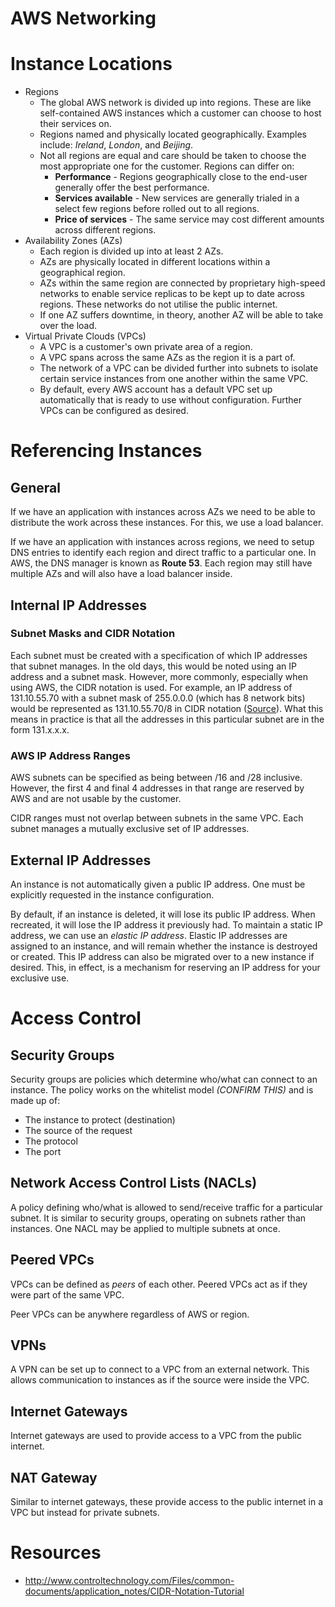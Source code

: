 AWS Networking
==============

# Instance Locations
* Regions
  * The global AWS network is divided up into regions. These are like self-contained AWS instances which a customer can choose to host their services on.
  * Regions named and physically located geographically. Examples include: *Ireland*, *London*, and *Beijing*.
  * Not all regions are equal and care should be taken to choose the most appropriate one for the customer. Regions can differ on:
    * **Performance** - Regions geographically close to the end-user generally offer the best performance.
    * **Services available** - New services are generally trialed in a select few regions before rolled out to all regions.
    * **Price of services** - The same service may cost different amounts across different regions.
* Availability Zones (AZs)
  * Each region is divided up into at least 2 AZs.
  * AZs are physically located in different locations within a geographical region.
  * AZs within the same region are connected by proprietary high-speed networks to enable service replicas to be kept up to date across regions. These networks do not utilise the public internet.
  * If one AZ suffers downtime, in theory, another AZ will be able to take over the load.
* Virtual Private Clouds (VPCs)
  * A VPC is a customer's own private area of a region.
  * A VPC spans across the same AZs as the region it is a part of.
  * The network of a VPC can be divided further into subnets to isolate certain service instances from one another within the same VPC.
  * By default, every AWS account has a default VPC set up automatically that is ready to use without configuration. Further VPCs can be configured as desired.

# Referencing Instances
## General
If we have an application with instances across AZs we need to be able to distribute the work across these instances. For this, we use a load balancer.

If we have an application with instances across regions, we need to setup DNS entries to identify each region and direct traffic to a particular one. In AWS, the DNS manager is known as **Route 53**. Each region may still have multiple AZs and will also have a load balancer inside.

## Internal IP Addresses

### Subnet Masks and CIDR Notation
Each subnet must be created with a specification of which IP addresses that subnet manages. In the old days, this would be noted using an IP address and a subnet mask. However, more commonly, especially when using AWS, the CIDR notation is used. For example, an IP address of 131.10.55.70 with a subnet mask of 255.0.0.0 (which has 8 network bits) would be represented as 131.10.55.70/8 in CIDR notation ([Source](http://www.controltechnology.com/Files/common-documents/application_notes/CIDR-Notation-Tutorial)). What this means in practice is that all the addresses in this particular subnet are in the form 131.x.x.x.

### AWS IP Address Ranges

AWS subnets can be specified as being between /16 and /28 inclusive. However, the first 4 and final 4 addresses in that range are reserved by AWS and are not usable by the customer.

CIDR ranges must not overlap between subnets in the same VPC. Each subnet manages a mutually exclusive set of IP addresses.

## External IP Addresses

An instance is not automatically given a public IP address. One must be explicitly requested in the instance configuration.

By default, if an instance is deleted, it will lose its public IP address. When recreated, it will lose the IP address it previously had. To maintain a static IP address, we can use an *elastic IP address*. Elastic IP addresses are assigned to an instance, and will remain whether the instance is destroyed or created. This IP address can also be migrated over to a new instance if desired. This, in effect, is a mechanism for reserving an IP address for your exclusive use.

# Access Control

## Security Groups

Security groups are policies which determine who/what can connect to an instance. The policy works on the whitelist model *(CONFIRM THIS)* and is made up of:
* The instance to protect (destination)
* The source of the request
* The protocol
* The port

## Network Access Control Lists (NACLs)

A policy defining who/what is allowed to send/receive traffic for a particular subnet. It is similar to security groups, operating on subnets rather than instances. One NACL may be applied to multiple subnets at once.

## Peered VPCs

VPCs can be defined as *peers* of each other. Peered VPCs act as if they were part of the same VPC.

Peer VPCs can be anywhere regardless of AWS or region.

## VPNs

A VPN can be set up to connect to a VPC from an external network. This allows communication to instances as if the source were inside the VPC.

## Internet Gateways

Internet gateways are used to provide access to a VPC from the public internet.

## NAT Gateway

Similar to internet gateways, these provide access to the public internet in a VPC but instead for private subnets.

# Resources
* http://www.controltechnology.com/Files/common-documents/application_notes/CIDR-Notation-Tutorial
